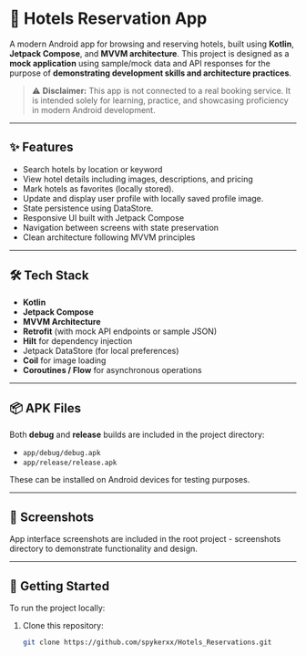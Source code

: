 # 🏨 Hotels Reservation App

A modern Android app for browsing and reserving hotels, built using **Kotlin**, **Jetpack Compose**, and **MVVM architecture**. This project is designed as a **mock application** using sample/mock data and API responses for the purpose of **demonstrating development skills and architecture practices**.

> ⚠️ **Disclaimer:** This app is not connected to a real booking service. It is intended solely for learning, practice, and showcasing proficiency in modern Android development.

---

## ✨ Features

- Search hotels by location or keyword
- View hotel details including images, descriptions, and pricing
- Mark hotels as favorites (locally stored).
- Update and display user profile with locally saved profile image.
- State persistence using DataStore.
- Responsive UI built with Jetpack Compose
- Navigation between screens with state preservation
- Clean architecture following MVVM principles

---

## 🛠 Tech Stack

- **Kotlin**
- **Jetpack Compose**
- **MVVM Architecture**
- **Retrofit** (with mock API endpoints or sample JSON)
- **Hilt** for dependency injection
- Jetpack DataStore (for local preferences)
- **Coil** for image loading
- **Coroutines / Flow** for asynchronous operations

---

## 📦 APK Files

Both **debug** and **release** builds are included in the project directory:
- `app/debug/debug.apk`
- `app/release/release.apk`

These can be installed on Android devices for testing purposes.

---

## 📸 Screenshots

App interface screenshots are included in the root project - screenshots directory to demonstrate functionality and design.

---

## 🚀 Getting Started

To run the project locally:

1. Clone this repository:
   ```bash
   git clone https://github.com/spykerxx/Hotels_Reservations.git
